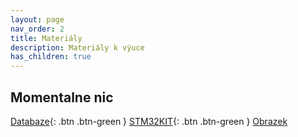 ```yaml
---
layout: page
nav_order: 2
title: Materiály
description: Materiály k výuce
has_children: true
---
```


## Momentalne nic

[Databaze](../files/skola.rar){: .btn .btn-green }
[STM32KIT](../files/spse_stm32kit.zip){: .btn .btn-green }
[Obrazek](../assets/images/13_geo1.jpg)